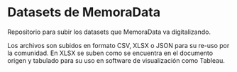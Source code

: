 Datasets de MemoraData
======================
Repositorio para subir los datasets que MemoraData va digitalizando.

Los archivos son subidos en formato CSV, XLSX o JSON para su re-uso por la comunidad. En XLSX se suben como se encuentra en el
documento origen y tabulado para su uso en software de visualización como Tableau.
